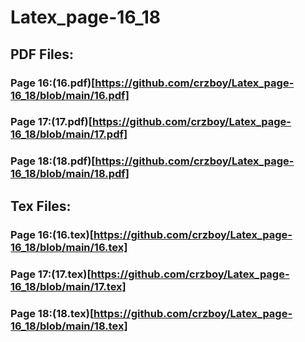 # Latex_page-16_18

## 
## 
## PDF Files:

### Page 16:(16.pdf)[https://github.com/crzboy/Latex_page-16_18/blob/main/16.pdf]

### Page 17:(17.pdf)[https://github.com/crzboy/Latex_page-16_18/blob/main/17.pdf]

### Page 18:(18.pdf)[https://github.com/crzboy/Latex_page-16_18/blob/main/18.pdf]

## 
## 
## Tex Files:

### Page 16:(16.tex)[https://github.com/crzboy/Latex_page-16_18/blob/main/16.tex]

### Page 17:(17.tex)[https://github.com/crzboy/Latex_page-16_18/blob/main/17.tex]

### Page 18:(18.tex)[https://github.com/crzboy/Latex_page-16_18/blob/main/18.tex]
